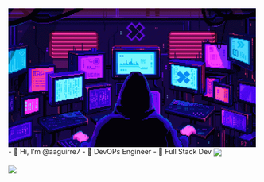 <a>
<img align="center"src="./img/pixels-neon.gif">
</a>
<a alaign="center">
- 👋 Hi, I’m @aaguirre7
- 👀 DevOPs Engineer
- 🌱 Full Stack Dev
</a>
<a><img align="center" src="https://github-readme-stats.vercel.app/api/?username=aaguirre7&theme=dark&hide=contribs&show_icons=true"/>
<br></br>
<img align="center" src="https://github-readme-stats.vercel.app/api/top-langs/?username=aaguirre7&theme=dark"/> </a>

<!---
aaguirre7/aaguirre7 is a ✨ special ✨ repository because its `README.md` (this file) appears on your GitHub profile.
You can click the Preview link to take a look at your changes.
--->
